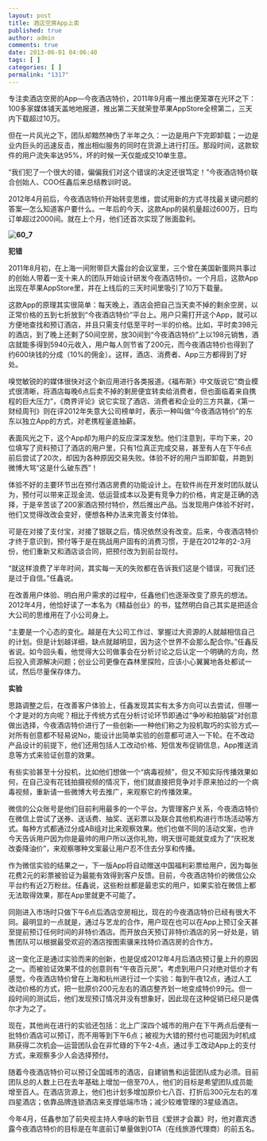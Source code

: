 ```yaml
---
layout: post
title: 酒店空房App上卖
published: true
author: admin
comments: true
date: 2013-06-01 04:06:40
tags: [ ]
categories: [ ]
permalink: "1317"
---
```

专注卖酒店空房的App—今夜酒店特价，2011年9月甫一推出便笼罩在光环之下：100多家媒体铺天盖地地报道，推出第二天就荣登苹果AppStore全榜第二，三天内下载超过10万。

但在一片风光之下，团队却黯然神伤了半年之久：一边是用户下完即卸载；一边是业内巨头的迅速反击，推出相似服务的同时在货源上进行打压。那段时间，这款软件的用户流失率达95%，坏的时候一天仅能成交10单生意。

“我们犯了一个很大的错，偏偏我们对这个错误的决定还很笃定！”今夜酒店特价联合创始人、COO任鑫后来总结教训时说。

2012年4月前后，今夜酒店特价开始转变思维，尝试用新的方式寻找最关键问题的答案—怎么知道客户要什么。一年后的今天，这款App的装机量超过600万，日均订单超过2000间。就在上个月，他们还首次实现了账面盈利。

**![60_7][1]**

**犯错**

2011年8月初，在上海一间附带巨大露台的会议室里，三个曾在美国新蛋网共事过的创始人带着一支十来人的团队开始设计研发今夜酒店特价。一个月后，这款App出现在苹果AppStore里，并在上线后的三天时间里吸引了10万下载量。

这款App的原理其实很简单：每天晚上，酒店会把自己当天卖不掉的剩余空房，以正常价格的五到七折放到“今夜酒店特价”平台上。用户只需打开这个App，就可以方便地查找和预订酒店，并且只需支付低至平时一半的价格。比如，平时卖398元的酒店，到了晚上还剩了50间空房，放30间到“今夜酒店特价”上以198元销售，酒店就能多得到5940元收入，用户每人则节省了200元，而今夜酒店特价也得到了约600块钱的分成（10%的佣金）。这样，酒店、消费者、App三方都得到了好处。

嗅觉敏锐的的媒体很快对这个新应用进行各类报道。《福布斯》中文版说它“商业模式很清晰，将酒店每晚6点后卖不掉的剩房便宜转卖给消费者，但也面临着来自携程的巨大压力”，《商界评论》说它实现了酒店、消费者和企业的三方共赢，《第一财经周刊》则在评2012年失意大公司榜单时，表示一种叫做“今夜酒店特价”的东东以独立App的方式，对老携程釜底抽薪。

表面风光之下，这个App却为用户的反应深深发愁。他们注意到，平均下来，20位填写了资料预订了酒店的用户里，只有1位真正完成交易，甚至有人在下午6点前后尝试了20次，却因为各种原因交易失败。体验不好的用户当即卸载，并跑到微博大骂“这是什么破东西”！

体验不好的主要环节出在预付酒店房费的功能设计上。在软件尚在开发时团队就认为，预付可以带来正现金流、低运营成本以及更有竞争力的价格，肯定是正确的选择，于是辛苦谈了200家酒店预付特价，然后推出产品。当发现用户体验不好时，他们又觉得改改会变好，便想各种办法来完善支付体验。

可是在对接了支付宝，对接了银联之后，情况依然没有改变。后来，今夜酒店特价才终于意识到，预付等于是在挑战用户固有的消费习惯，于是在2012年的2-3月份，他们重新又和酒店谈合同，把预付改为到前台现付。

“就这样浪费了半年时间，其实每一天的失败都在告诉我们这是个错误，可我们还是过于自信。”任鑫说。

在改善用户体验、明白用户需求的过程中，任鑫他们也逐渐改变了原先的想法。2012年4月，他恰好读了一本名为《精益创业》的书，猛然明白自己其实是把适合大公司的思维用在了小公司身上。

“主要是一个心态的变化。越是在大公司工作过、掌握过大资源的人就越相信自己的计划。但是计划越详细，缺点就越明显，因为这个世界不会那么配合你。”任鑫反省说。如今回头看，他觉得大公司做事会在分析讨论之后认定一个明确的方向，然后投入资源解决问题；创业公司更像在森林里探险，应该小心翼翼地各处都试一试，然后尽量保存体力。




**实验**

思路调整之后，在改善客户体验上，任鑫发现其实有太多方向可以去尝试，但哪一个才是对的方向呢？相比于传统方式在分析讨论环节即通过“争吵和拍脑袋”对创意做出选择，今夜酒店特价进行了一些创新—一种他们称之为投机取巧的实验方式—对所有创意都不轻易说No，能设计出简单实验的创意都可进入一下轮。在不改动产品设计的前提下，他们还用包括人工改动价格、短信发布促销信息，App推送消息等方式来验证创意的效果。

有些实验甚至十分投机，比如他们想做一个“病毒视频”，但又不知实际传播效果如何，在自己没有花钱拍摄视频的情况下，他们就直接把竞争对手原来拍过的一个病毒视频，重新请一些微博大号去推广，来观察它的传播效果。

微信的公众账号是他们目前利用最多的一个平台。为管理客户关系，今夜酒店特价在微信上尝试了送券、送话费、抽奖、送彩票以及联合其他机构进行市场活动等方式。每种方式都通过分成AB组对比来观察效果。他们也做不同的活动文案，也许今天告诉用户因为你是最帅的用户所以送你礼物，明天很可能就变成为了“庆祝发改委降油价”，来观察哪种文案最让用户忍不住去分享和传播。

作为微信实验的结果之一，下一版App将自动赠送中国福利彩票给用户，因为每张花费2元的彩票被验证为最能有效得到客户反馈。目前，今夜酒店特价的微信公众平台约有近2万粉丝。任鑫说，这些粉丝都是最忠实的用户，如果实验在微信上都无法取得效果，那在App里就更不可能了。

同刚进入市场时只做下午6点后酒店空房相比，现在的今夜酒店特价已经有很大不同。最明显的一点就是，通过与艺龙的合作，用户现在也可以在App上预订全天甚至提前预订任何时间的非特价酒店。而开放白天预订非特价酒店的另一好处是，销售团队可以根据最受欢迎的酒店按图索骥来找特价酒店房的合作方。

这一变化正是通过实验而来的创新，也是促成2012年4月后酒店预订量上升的原因之一。而被验证效果不佳的创意则有“午夜百元房”。考虑到用户只对绝对低价才有感觉，今夜酒店特价曾在上海和杭州进行过一个实验：每到午夜12点，通过人工改动价格的方式，把一批原价200元左右的酒店整齐划一地变成特价99元。但一段时间的测试后，他们发现预订情况并没有想象好，因此现在这种促销已经只是偶尔才为之了。

现在，其他尚在进行的实验还包括：北上广深四个城市的用户在下午两点后便有一批特价酒店可以预订，而不用等到下午6点；被视为大错的预付也可能因为时机成熟获得二次机会—运营团队会在非忙碌的下午2-4点，通过手工改动App上的支付方式，来观察多少人会选择预付。

随着今夜酒店特价可以预订全国城市的酒店，自建销售和运营团队成为必须。目前团队总的人数上已在去年基础上增加一倍至70人，他们的目标是希望团队成员能增至百人。在酒店货源上，他们也计划多增加原价七八百、打折后300元左右的准四星酒店；依靠品牌连锁酒店来支撑低端市场；减少较难管理的3星级酒店。

今年4月，任鑫参加了前央视主持人李咏的新节目《爱拼才会赢》时，他对嘉宾透露今夜酒店特价的目标是在年底前订单量做到OTA（在线旅游代理商）的前五名。

 [1]: http://yongz.com/yz/wp-content/uploads/2013/06/P635035247653273881.jpg